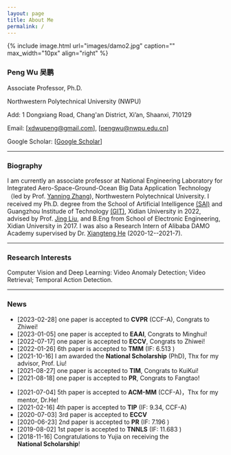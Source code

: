 ```yaml
---
layout: page
title: About Me
permalink: /
---
```


{% include image.html url="images/damo2.jpg" caption="" max_width="10px" align="right" %}

### Peng Wu 吴鹏

Associate Professor, Ph.D.

Northwestern Polytechnical University (NWPU)

Add: 1 Dongxiang Road, Chang'an District, Xi’an, Shaanxi, 710129

Email: [[xdwupeng@gmail.com](xdwupeng@gmail.com)], [[pengwu@nwpu.edu.cn](pengwu@nwpu.edu.cn)]

Google Scholar: [[Google Scholar](https://scholar.google.com.hk/citations?user=QkNqUH4AAAAJ&hl=zh-CN)]

---

### Biography

<span style="float:justify">I am currently an associate professor at National Engineering Laboratory for Integrated Aero-Space-Ground-Ocean Big Data Application Technology（led by Prof. [Yanning Zhang](https://teacher.nwpu.edu.cn/ynzhang.html)), Northwestern Polytechnical University. I received my Ph.D. degree from the School of Artificial Intelligence [(SAI)](http://sai.xidian.edu.cn/) and Guangzhou Institude of Technology [(GIT)](https://gzyjy.xidian.edu.cn/index.htm), Xidian University in 2022, advised by Prof. [Jing Liu](http://web.xidian.edu.cn/liujing/), and B.Eng from School of Electronic Engineering, Xidian University in 2017. I was also a Research Intern of Alibaba DAMO Academy supervised by Dr. [Xiangteng He](https://hexiangteng.github.io/) (2020-12--2021-7). </span>

---

### Research Interests

Computer Vision and Deep Learning: Video Anomaly Detection; Video Retrieval; Temporal Action Detection.

------

### News
+ [2023-02-28]  one paper is accepted to **CVPR** (CCF-A), Congrats to Zhiwei!
+ [2023-01-05]  one paper is accepted to **EAAI**, Congrats to Minghui!
+ [2022-07-17]  one paper is accepted to **ECCV**, Congrats to Zhiwei!
+ [2022-01-26]  6th paper is accepted to **TMM** (IF: 6.513 ) 
+ [2021-10-16]  I am awarded the **National Scholarship** (PhD), Thx for my advisor, Prof. Liu!
+ [2021-08-27]  one paper is accepted to **TIM**, Congrats to KuiKui!
+ [2021-08-18]  one paper is accepted to **PR**, Congrats to Fangtao!
<!-- + [2021-07-20]  one paper is accepted to **IEEE ACCESS**, Congrats to Zhiwei! -->
+ [2021-07-04]  5th paper is accepted to **ACM-MM** (CCF-A)，Thx for my mentor, Dr.He! 
+ [2021-02-16]  4th paper is accepted to **TIP** (IF: 9.34, CCF-A) 
+ [2020-07-03]  3rd paper is accepted to **ECCV** 
+ [2020-06-23]  2nd paper is accepted to **PR** (IF: 7.196 )  
+ [2019-08-02]  1st paper is accepted to **TNNLS** (IF: 11.683 )  
+ [2018-11-16]  Congratulations to Yujia on receiving the **National Scholarship**! 

